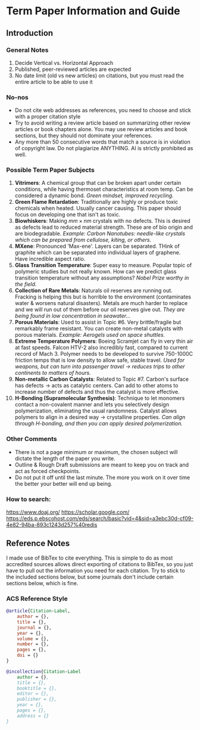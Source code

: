 # Term Paper Information and Guide
## Introduction
### General Notes
1. Decide Vertical vs. Horizontal Approach
2. Published, peer-reviewed articles are expected
3. No date limit (old vs new articles) on citations, but you must read the entire article to be able to use it
### No-nos
- Do not cite web addresses as references, you need to choose and stick with a proper citation style
- Try to avoid writing a review article based on summarizing other review articles or book chapters alone. You may use review articles and book sections, but they should not dominate your references.
- Any more than 50 consecutive words that match a source is in violation of copyright law. Do not plagiarize ANYTHING. AI is strictly prohibited as well.
### Possible Term Paper Subjects
1. **Vitrimers**: A chemical group that can be broken apart under certain conditions, while having thermoset characteristics at room temp. Can be considered a dynamic bond. *Green mindset, improved recycling.*
2. **Green Flame Retardation**: Traditionally are highly or produce toxic chemicals when heated. Usually cancer causing. This paper should focus on developing one that isn't as toxic.
3. **Biowhiskers**: Making $mm\times nm$ crystals with no defects. This is desired as defects lead to reduced material strength. These are of bio origin and are biodegradable. *Example: Carbon Nanotubes: needle-like crystals which can be prepared from cellulose, kiting, or others.* 
4. **MXene**: Pronounced 'Max-ene'. Layers can be separated. THink of graphite which can be separated into individual layers of graphene. Have incredible aspect ratio.
5. **Glass Transition Temperature**: Super easy to measure. Popular topic of polymeric studies but not really known. How can we predict glass transition temperature without any assumptions? *Nobel Prize worthy in the field.*
6. **Collection of Rare Metals**: Naturals oil reserves are running out. Fracking is helping this but is horrible to the environment (contaminates water & worsens natural disasters). Metals are much harder to replace and we will run out of them before our oil reserves give out. *They are being found in low concentration in seawater...* 
7. **Porous Materials**: Used to assist in Topic #6. Very brittle/fragile but remarkably frame resistant. You can create non-metal catalysts with porous materials. *Example: Aerogels used on space shuttles.*
8. **Extreme Temperature Polymers**: Boeing Scramjet can fly in very thin air at fast speeds. Falcon HTV-2 also incredibly fast, compared to current record of Mach 3. Polymer needs to be developed to survive 750-1000C friction temps that is low density to allow safe, stable travel. *Used for weapons, but can turn into passenger travel $\to$ reduces trips to other continents to matters of hours.*
9. **Non-metallic Carbon Catalysts**: Related to Topic #7. Carbon's surface has defects $\to$ acts as catalytic centers. Can add to other atoms to increase number of defects and thus the catalyst is more effective.
10. **H-Bonding (Supramolecular Synthesis)**: Technique to let monomers contact a non-covalent manner and lets you selectively design polymerization, eliminating the usual randomness. Catalyst allows polymers to align in a desired way $\to$ crystalline properties. *Can align through H-bonding, and then you can apply desired polymerization.*
### Other Comments
- There is not a page minimum or maximum, the chosen subject will dictate the length of the paper you write.
- Outline & Rough Draft submissions are meant to keep you on track and act as forced checkpoints.
- Do not put it off until the last minute. The more you work on it over time the better your better will end up being.
### How to search:
https://www.doaj.org/
https://scholar.google.com/
https://eds.p.ebscohost.com/eds/search/basic?vid=4&sid=a3ebc30d-cf09-4e82-94ba-893c1243d257%40redis
## Reference Notes
I made use of BibTex to cite everything. This is simple to do as most accredited sources allows direct exporting of citations to BibTex, so you just have to pull out the information you need for each citation. Try to stick to the included sections below, but some journals don't include certain sections below, which is fine.
### ACS Reference Style
```BibTex
@article{Citation-Label,
	author = {},
	title = {},
	journal = {},
	year = {},
	volume = {},
	number = {},
	pages = {},
	doi = {}
}

@incollection{Citation-Label
	author = {},
	title = {},
	booktitle = {},
	editor = {},
	publisher = {},
	year = {},
	pages = {},
	address = {}
}
```